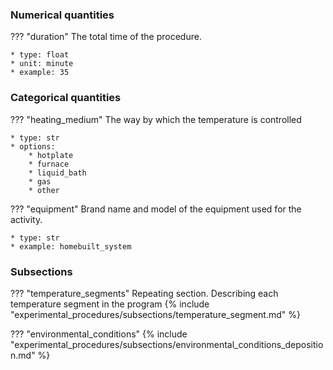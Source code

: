 ### Numerical quantities
??? "duration"
    The total time of the procedure. 

    * type: float
    * unit: minute
    * example: 35

### Categorical quantities
??? "heating_medium"
    The way by which the temperature is controlled

    * type: str
    * options:
        * hotplate
        * furnace
        * liquid_bath
        * gas
        * other

??? "equipment"
    Brand name and model of the equipment used for the activity.

    * type: str
    * example: homebuilt_system        

### Subsections
??? "temperature_segments"
    Repeating section. Describing each temperature segment in the program
    {% include "experimental_procedures/subsections/temperature_segment.md" %} 

??? "environmental_conditions"
    {% include "experimental_procedures/subsections/environmental_conditions_deposition.md" %}       